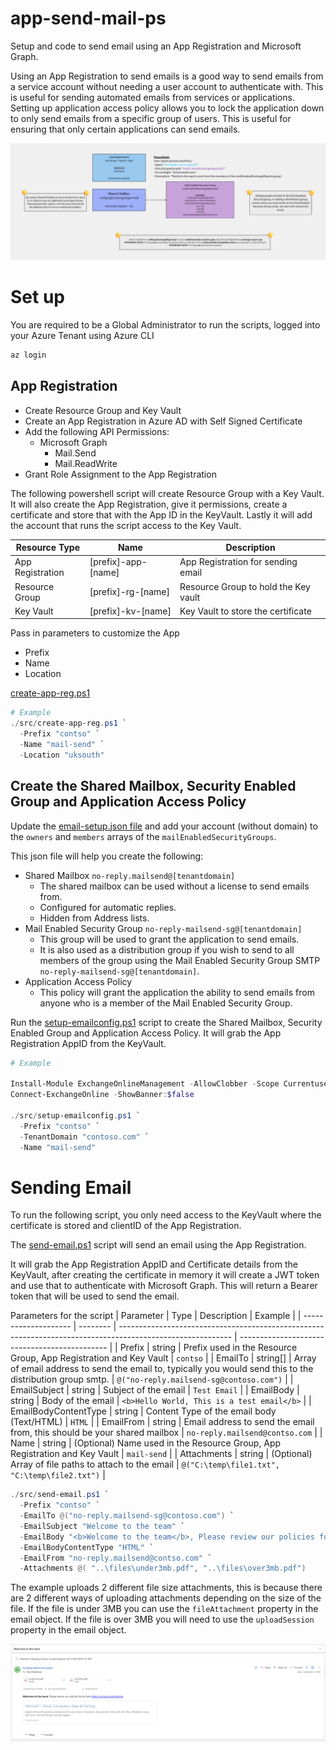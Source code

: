 # app-send-mail-ps
Setup and code to send email using an App Registration and Microsoft Graph.

Using an App Registration to send emails is a good way to send emails from a service account without needing a user account to authenticate with. This is useful for sending automated emails from services or applications.
Setting up application access policy allows you to lock the application down to only send emails from a specific group of users. This is useful for ensuring that only certain applications can send emails.

![Send Email](./images/Mail%20Enabled%20Apps.png)

# Set up
You are required to be a Global Administrator to run the scripts, logged into your Azure Tenant using Azure CLI
```powershell
az login
```

## App Registration
- Create Resource Group and Key Vault
- Create an App Registration in Azure AD with Self Signed Certificate
- Add the following API Permissions:
  - Microsoft Graph
    - Mail.Send
    - Mail.ReadWrite
- Grant Role Assignment to the App Registration

The following powershell script will create Resource Group with a Key Vault. It will also create the App Registration, give it permissions, create a certificate and store that with the App ID in the KeyVault. Lastly it will add the account that runs the script access to the Key Vault.

| Resource Type    | Name                | Description                          |
| ---------------- | ------------------- | ------------------------------------ |
| App Registration | [prefix]-app-[name] | App Registration for sending email   |
| Resource Group   | [prefix]-rg-[name]  | Resource Group to hold the Key vault |
| Key Vault        | [prefix]-kv-[name]  | Key Vault to store the certificate   |

Pass in parameters to customize the App
- Prefix
- Name
- Location

[create-app-reg.ps1](./src/create-app-reg.ps1)

```powershell
# Example
./src/create-app-reg.ps1 `
  -Prefix "contso" `
  -Name "mail-send" `
  -Location "uksouth"
```

## Create the Shared Mailbox, Security Enabled Group and Application Access Policy
Update the [email-setup.json file](./config/email-setup.json) and add your account (without domain) to the `owners` and `members` arrays of the `mailEnabledSecurityGroups`.

This json file will help you create the following:
- Shared Mailbox `no-reply.mailsend@[tenantdomain]`
  - The shared mailbox can be used without a license to send emails from.
  - Configured for automatic replies.
  - Hidden from Address lists.
- Mail Enabled Security Group `no-reply-mailsend-sg@[tenantdomain]`
  - This group will be used to grant the application to send emails. 
  - It is also used as a distribution group if you wish to send to all members of the group using the Mail Enabled Security Group SMTP `no-reply-mailsend-sg@[tenantdomain]`.
- Application Access Policy
  - This policy will grant the application the ability to send emails from anyone who is a member of the Mail Enabled Security Group.

Run the [setup-emailconfig.ps1](./src/setup-emailconfig.ps1) script to create the Shared Mailbox, Security Enabled Group and Application Access Policy. It will grab the App Registration AppID from the KeyVault.
```powershell
# Example

Install-Module ExchangeOnlineManagement -AllowClobber -Scope Currentuser -Force
Connect-ExchangeOnline -ShowBanner:$false

./src/setup-emailconfig.ps1 `
  -Prefix "contso" `
  -TenantDomain "contoso.com" `
  -Name "mail-send"
```

# Sending Email
To run the following script, you only need access to the KeyVault where the certificate is stored and clientID of the App Registration.

The [send-email.ps1](./src/send-email.ps1) script will send an email using the App Registration.

It will grab the App Registration AppID and Certificate details from the KeyVault, after creating the certificate in memory it will create a JWT token and use that to authenticate with Microsoft Graph. This will return a Bearer token that will be used to send the email.

Parameters for the script
| Parameter            | Type     | Description                                                                                                | Example                                       |
| -------------------- | -------- | ---------------------------------------------------------------------------------------------------------- | --------------------------------------------- |
| Prefix               | string   | Prefix used in the Resource Group, App Registration and Key Vault                                          | `contso`                                      |
| EmailTo              | string[] | Array of email address to send the email to, typically you would send this to the distribution group smtp. | `@("no-reply.mailsend-sg@contoso.com")`       |
| EmailSubject         | string   | Subject of the email                                                                                       | `Test Email`                                  |
| EmailBody            | string   | Body of the email                                                                                          | `<b>Hello World, This is a test email</b>`    |
| EmailBodyContentType | string   | Content Type of the email body (Text/HTML)                                                                 | `HTML`                                        |
| EmailFrom            | string   | Email address to send the email from, this should be your shared mailbox                                   | `no-reply.mailsend@contso.com`                |
| Name                 | string   | (Optional) Name used in the Resource Group, App Registration and Key Vault                                 | `mail-send`                                   |
| Attachments          | string   | (Optional) Array of file paths to attach to the email                                                      | `@("C:\temp\file1.txt", "C:\temp\file2.txt")` |


```powershell
./src/send-email.ps1 `
  -Prefix "contso" `
  -EmailTo @("no-reply.mailsend-sg@contoso.com") `
  -EmailSubject "Welcome to the team" `
  -EmailBody "<b>Welcome to the team</b>, Please review our policies found here https://contoso.com/policies" `
  -EmailBodyContentType "HTML" `
  -EmailFrom "no-reply.mailsend@contso.com" `
  -Attachments @( "..\files\under3mb.pdf", "..\files\over3mb.pdf")
```

The example uploads 2 different file size attachments, this is because there are 2 different ways of uploading attachments depending on the size of the file. If the file is under 3MB you can use the `fileAttachment` property in the email object. If the file is over 3MB you will need to use the `uploadSession` property in the email object.

![Send Email](./images/example-email.png)